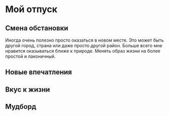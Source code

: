 # Мой отпуск

## Смена обстановки

Иногда очень полезно просто оказаться в новом месте.
Это может быть другой город, страна или даже просто другой район.
Больше всего мне нравится оказываться ближе к природе.
Менять образ жизни на более простой и лаконичный.

## Новые впечатления

## Вкус к жизни

## Мудборд